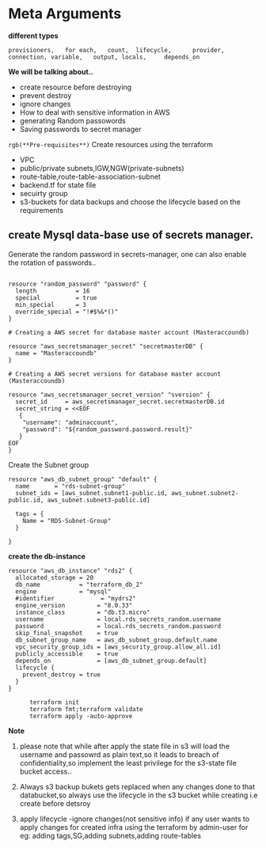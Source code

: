 #					Meta Arguments

**different types** 
```
provisioners,   for each,   count,  lifecycle,      provider, connection, variable,   output, locals,     depends_on
``` 

**We will be talking about..**
- create resource before destroying
- prevent destroy
- ignore changes
- How to deal with sensitive information in AWS
- generating Random passowords
- Saving passwords to secret manager

`rgb(**Pre-requisites**)`
Create resources using the terraform
- VPC
- public/private subnets,IGW,NGW(private-subnets)
- route-table,route-table-association-subnet
- backend.tf for state file
- secuirty group
- s3-buckets for data backups and choose the        lifecycle based on the requirements

        
##  create Mysql data-base use of secrets manager.

Generate the random password in secrets-manager,
one can also enable the rotation of passwords..
```

resource "random_password" "password" {
  length           = 16
  special          = true
  min_special      = 3
  override_special = "!#$%&*()"
}

# Creating a AWS secret for database master account (Masteraccoundb)

resource "aws_secretsmanager_secret" "secretmasterDB" {
  name = "Masteraccoundb"
}

# Creating a AWS secret versions for database master account (Masteraccoundb)

resource "aws_secretsmanager_secret_version" "sversion" {
  secret_id     = aws_secretsmanager_secret.secretmasterDB.id
  secret_string = <<EOF
   {
    "username": "adminaccount",
    "password": "${random_password.password.result}"
   }
EOF
}

```

Create the Subnet group
```
resource "aws_db_subnet_group" "default" {
  name       = "rds-subnet-group"
  subnet_ids = [aws_subnet.subnet1-public.id, aws_subnet.subnet2-public.id, aws_subnet.subnet3-public.id]

  tags = {
    Name = "RDS-Subnet-Group"
  }

}

```
**create the db-instance**
```
resource "aws_db_instance" "rds2" {
  allocated_storage = 20
  db_name           = "terraform_db_2"
  engine            = "mysql"
  #identifier             = "mydrs2"
  engine_version         = "8.0.33"
  instance_class         = "db.t3.micro"
  username               = local.rds_secrets_random.username
  password               = local.rds_secrets_random.password
  skip_final_snapshot    = true
  db_subnet_group_name   = aws_db_subnet_group.default.name
  vpc_security_group_ids = [aws_security_group.allow_all.id]
  publicly_accessible    = true
  depends_on             = [aws_db_subnet_group.default]
  lifecycle {
    prevent_destroy = true
  }
}

```
          terraform init
          terraform fmt;terraform validate
          terraform apply -auto-approve

**Note**
1) please note that while after apply the state file in s3 will load the username and passowrd as plain text,so it leads to breach of confidentiality,so implement the least privilege for the s3-state file bucket access..

2) Always s3 backup bukets gets replaced when any changes done to that databucket,so always use the lifecycle in the s3 bucket while creating i.e create before detsroy

3) apply lifecycle  -ignore changes(not sensitive info) if any user wants  to apply changes for created infra using the terraform by admin-user
for eg: adding tags,SG,adding subnets,adding route-tables